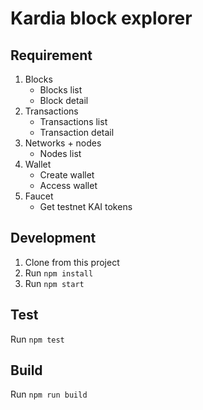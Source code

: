 # Kardia block explorer

## Requirement
1. Blocks
    - Blocks list
    - Block detail
2. Transactions
    - Transactions list
    - Transaction detail
3. Networks + nodes
    - Nodes list
4. Wallet
    - Create wallet
    - Access wallet
5. Faucet
    - Get testnet KAI tokens

## Development
1. Clone from this project
2. Run `npm install`
3. Run `npm start`

## Test
Run `npm test`

## Build
Run `npm run build`